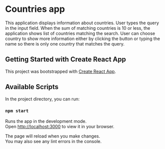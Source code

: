 # Countries app
This application displays information about countries. User types the
query in the input field. When the sum of matching countries is 10 or less,
the application shows list of countries matching the search. User can
choose country to show more information either by clicking the button or
typing the name so there is only one country that matches the query.

## Getting Started with Create React App

This project was bootstrapped with [Create React App](https://github.com/facebook/create-react-app).

## Available Scripts

In the project directory, you can run:

### `npm start`

Runs the app in the development mode.\
Open [http://localhost:3000](http://localhost:3000) to view it in your browser.

The page will reload when you make changes.\
You may also see any lint errors in the console.
